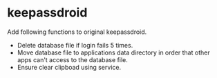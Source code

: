 # keepassdroid
Add following functions to original keepassdroid.
- Delete database file if login fails 5 times.
- Move database file to applications data directory in order that other apps can't access to the database file.
- Ensure clear clipboad using service.
